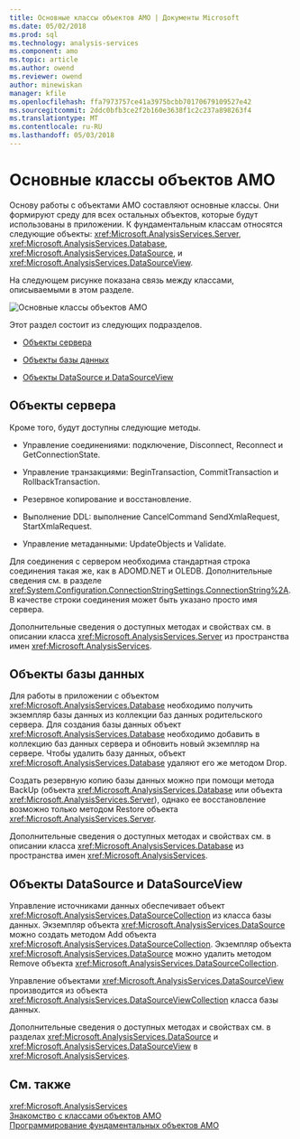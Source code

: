 ```yaml
---
title: Основные классы объектов AMO | Документы Microsoft
ms.date: 05/02/2018
ms.prod: sql
ms.technology: analysis-services
ms.component: amo
ms.topic: article
ms.author: owend
ms.reviewer: owend
author: minewiskan
manager: kfile
ms.openlocfilehash: ffa7973757ce41a3975bcbb70170679109527e42
ms.sourcegitcommit: 2ddc0bfb3ce2f2b160e3638f1c2c237a898263f4
ms.translationtype: MT
ms.contentlocale: ru-RU
ms.lasthandoff: 05/03/2018
---
```

# <a name="amo-fundamental-classes"></a>Основные классы объектов AMO
  Основу работы с объектами AMO составляют основные классы. Они формируют среду для всех остальных объектов, которые будут использованы в приложении. К фундаментальным классам относятся следующие объекты: <xref:Microsoft.AnalysisServices.Server>, <xref:Microsoft.AnalysisServices.Database>, <xref:Microsoft.AnalysisServices.DataSource>, и <xref:Microsoft.AnalysisServices.DataSourceView>.  
  
 На следующем рисунке показана связь между классами, описываемыми в этом разделе.  
  
 ![Основные классы объектов AMO](../../../analysis-services/multidimensional-models/analysis-management-objects/media/amo-fundamentalclasses.gif "основные классы объектов AMO")  
  
 Этот раздел состоит из следующих подразделов.  
  
-   [Объекты сервера](#ServerObjects)  
  
-   [Объекты базы данных](#DatabaseObjects)  
  
-   [Объекты DataSource и DataSourceView](#DSandDSV)  
  
##  <a name="ServerObjects"></a> Объекты сервера  
 Кроме того, будут доступны следующие методы.  
  
-   Управление соединениями: подключение, Disconnect, Reconnect и GetConnectionState.  
  
-   Управление транзакциями: BeginTransaction, CommitTransaction и RollbackTransaction.  
  
-   Резервное копирование и восстановление.  
  
-   Выполнение DDL: выполнение CancelCommand SendXmlaRequest, StartXmlaRequest.  
  
-   Управление метаданными: UpdateObjects и Validate.  
  
 Для соединения с сервером необходима стандартная строка соединения такая же, как в ADOMD.NET и OLEDB. Дополнительные сведения см. в разделе <xref:System.Configuration.ConnectionStringSettings.ConnectionString%2A>. В качестве строки соединения может быть указано просто имя сервера.  
  
 Дополнительные сведения о доступных методах и свойствах см. в описании класса <xref:Microsoft.AnalysisServices.Server> из пространства имен <xref:Microsoft.AnalysisServices>.  
  
##  <a name="DatabaseObjects"></a> Объекты базы данных  
 Для работы в приложении с объектом <xref:Microsoft.AnalysisServices.Database> необходимо получить экземпляр базы данных из коллекции баз данных родительского сервера. Для создания базы данных объект <xref:Microsoft.AnalysisServices.Database> необходимо добавить в коллекцию баз данных сервера и обновить новый экземпляр на сервере. Чтобы удалить базу данных, объект <xref:Microsoft.AnalysisServices.Database> удаляют его же методом Drop.  
  
 Создать резервную копию базы данных можно при помощи метода BackUp (объекта <xref:Microsoft.AnalysisServices.Database> или объекта <xref:Microsoft.AnalysisServices.Server>), однако ее восстановление возможно только методом Restore объекта <xref:Microsoft.AnalysisServices.Server>.  
  
 Дополнительные сведения о доступных методах и свойствах см. в описании класса <xref:Microsoft.AnalysisServices.Database> из пространства имен <xref:Microsoft.AnalysisServices>.  
  
##  <a name="DSandDSV"></a> Объекты DataSource и DataSourceView  
 Управление источниками данных обеспечивает объект <xref:Microsoft.AnalysisServices.DataSourceCollection> из класса базы данных. Экземпляр объекта <xref:Microsoft.AnalysisServices.DataSource> можно создать методом Add объекта <xref:Microsoft.AnalysisServices.DataSourceCollection>. Экземпляр объекта <xref:Microsoft.AnalysisServices.DataSource> можно удалить методом Remove объекта <xref:Microsoft.AnalysisServices.DataSourceCollection>.  
  
 Управление объектами <xref:Microsoft.AnalysisServices.DataSourceView> производится из объекта <xref:Microsoft.AnalysisServices.DataSourceViewCollection> класса базы данных.  
  
 Дополнительные сведения о доступных методах и свойствах см. в разделах <xref:Microsoft.AnalysisServices.DataSource> и <xref:Microsoft.AnalysisServices.DataSourceView> в <xref:Microsoft.AnalysisServices>.  
  
## <a name="see-also"></a>См. также  
 <xref:Microsoft.AnalysisServices>   
 [Знакомство с классами объектов AMO](../../../analysis-services/multidimensional-models/analysis-management-objects/amo-classes-introduction.md)   
 [Программирование фундаментальных объектов AMO](../../../analysis-services/multidimensional-models/analysis-management-objects/programming-amo-fundamental-objects.md)  
  
  
